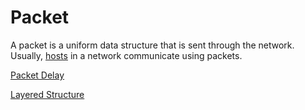 # Packet

A packet is a uniform data structure that is sent through the network. Usually, [hosts](/Systems%20and%20Networking/Unit%202/Devices.md#Host) in a network communicate using packets.

[Packet Delay](/Systems%20and%20Networking/Unit%202/Internet/Packet%20Delay.md)

[Layered Structure](/Systems%20and%20Networking/Unit%202/Internet/Layered%20Structure.md)
